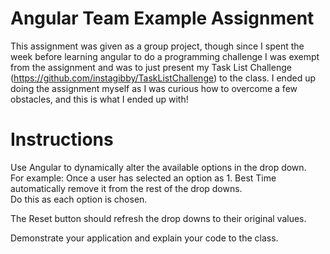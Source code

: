 # Angular Team Example Assignment


This assignment was given as a group project, though since I spent the week before learning angular to do a programming challenge I was exempt from the assignment and was to just present my Task List Challenge (https://github.com/instagibby/TaskListChallenge) to the class. I ended up doing the assignment myself as I was curious how to overcome a few obstacles, and this is what I ended up with!



# Instructions

Use Angular to dynamically alter the available options in the drop down.  
For example: Once a user has selected an option as 1. Best Time automatically remove it from the rest of the drop downs.  
Do this as each option is chosen. 


The Reset button should refresh the drop downs to their original values.


Demonstrate your application and explain your code to the class.  